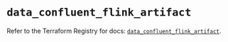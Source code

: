 # `data_confluent_flink_artifact`

Refer to the Terraform Registry for docs: [`data_confluent_flink_artifact`](https://registry.terraform.io/providers/confluentinc/confluent/2.10.0/docs/data-sources/flink_artifact).

